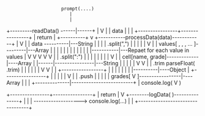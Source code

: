                         prompt(....)
                           |
                           |
+---------readData() ------|------+
|                          V      |
|                          data   |
|                                 |
+----------------+----------------+
                 |
              return
                 |
                 +----------+
                            v
+-----------processData(data)------------+
|                          V             |
|                         data ----------|---String
|                          |             |
|                    .split(",")         |
|                          |             |
|                          V             |
|         values[  ,  ,  , ... ]---------|---Array
|                 |  | |  |  |           |
|                 |  | |  |  |-----------|---Repaet for each value in values
|                 V  V V  V  V           |
|                 .split(":")            |
|                      |                 |
|                      |                 |
|                      V                 |
|          cell[name, grade]-------------|----Array
|                |------|----------------|---String
|                |      |                |
|                V      V                |
|            .trim   parseFloat( .trim)  |
|               |         |              |
|               V         V              |
|           +-----------------+          |
|           |                 |          |
|           |                 |----------|----Object
|           +-----------------+          |
|                   |                    |
|                   V                    |
|                 .push                  |
|                   |                    |
|          grades[  V  ]-----------------|----Array
|              |                         |
+--------------|-------------------------+
               |
  console.log( V )




+----------------+----------------+
                 |
                return
                 |
                 V
+--------logData( )---------------+
|                                 |
|                 -------------------> console.log(...)
|                                 |
+---------------------------------+
